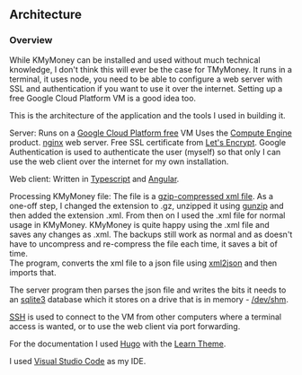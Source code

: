 
## Architecture
### Overview
While KMyMoney can be installed and used without much technical knowledge, I don't think this will ever be the case for TMyMoney. It runs in a terminal, it uses node, you need to be able to configure a web server with SSL and authentication if you want to use it over the internet. Setting up a free Google Cloud Platform VM is a good idea too.

This is the architecture of the application and the tools I used in building it.

Server:
Runs on a [Google Cloud Platform free](https://cloud.google.com/free/) VM Uses the [Compute Engine](https://cloud.google.com/compute/) product.
[nginx](https://nginx.org) web server.
Free SSL certificate from [Let's Encrypt](https://letsencrypt.org).
Google Authentication is used to authenticate the user (myself) so that only I can use the web client over the internet for my own installation.

Web client:
Written in [Typescript](https://www.typescriptlang.org) and [Angular](https://angular.io).

Processing KMyMoney file:
The file is a [gzip-compressed xml file](https://docs.kde.org/trunk5/en/extragear-office/kmymoney/details.formats.compressed.html). As a one-off step, I changed the extension to .gz, unzipped it using [gunzip](https://linux.die.net/man/1/gunzip) and then added the extension .xml. From then on I used the .xml file for normal usage in KMyMoney. KMyMoney is quite happy using the .xml file and saves any changes as .xml. The backups still work as normal and as doesn't have to uncompress and re-compress the file each time, it saves a bit of time.  
The program, converts the xml file to a json file using [xml2json](https://github.com/Cheedoong/xml2json) and then imports that.

The server program then parses the json file and writes the bits it needs to an [sqlite3](https://www.sqlite.org/index.html) database which it stores on a drive that is in memory - [/dev/shm](https://www.howtoforge.com/storing-files-directories-in-memory-with-tmpfs).

[SSH](https://help.ubuntu.com/community/SSH/OpenSSH/Configuring) is used to connect to the VM from other computers where a terminal access is wanted, or to use the web client via port forwarding.

For the documentation I used [Hugo](https://gohugo.io) with the [Learn Theme](https://learn.netlify.com/en/).

I used [Visual Studio Code](https://code.visualstudio.com/) as my IDE.